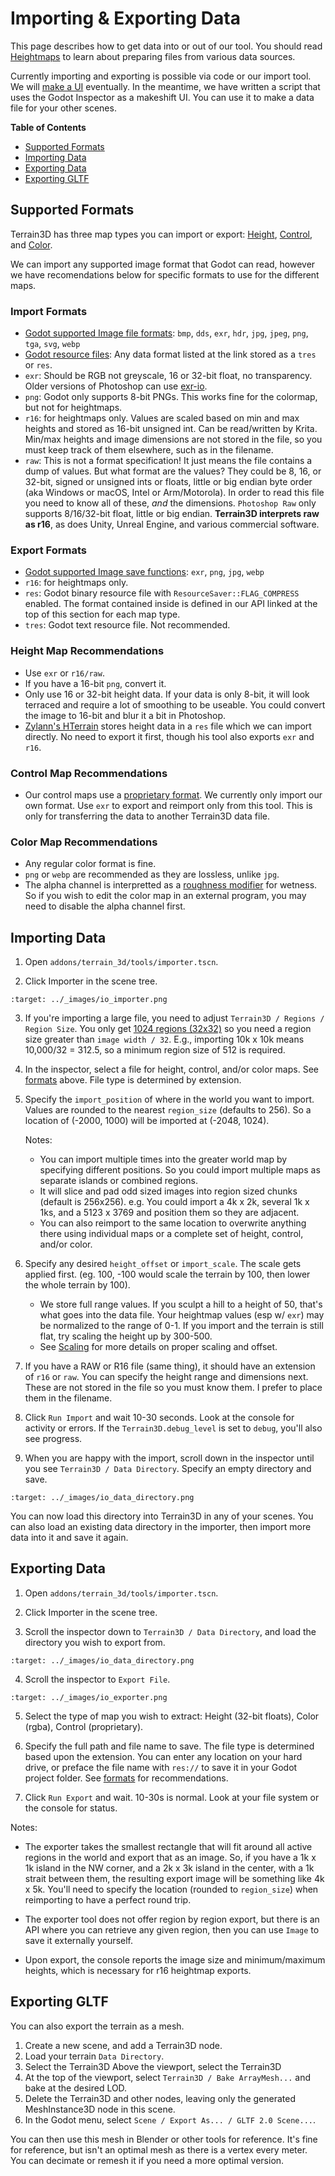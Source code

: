 Importing & Exporting Data
===========================

This page describes how to get data into or out of our tool. You should read [Heightmaps](heightmaps.md) to learn about preparing files from various data sources.

Currently importing and exporting is possible via code or our import tool. We will [make a UI](https://github.com/TokisanGames/Terrain3D/issues/81) eventually. In the meantime, we have written a script that uses the Godot Inspector as a makeshift UI. You can use it to make a data file for your other scenes.

**Table of Contents**
* [Supported Formats](#supported-formats)
* [Importing Data](#importing-data)
* [Exporting Data](#exporting-data)
* [Exporting GLTF](#exporting-gltf)


## Supported Formats

Terrain3D has three map types you can import or export: [Height](../api/class_terrain3dregion.rst#class-terrain3dregion-property-height-map), [Control](../api/class_terrain3dregion.rst#class-terrain3dregion-property-control-map), and [Color](../api/class_terrain3dregion.rst#class-terrain3dregion-property-color-map).

We can import any supported image format that Godot can read, however we have recomendations below for specific formats to use for the different maps.

### Import Formats

* [Godot supported Image file formats](https://docs.godotengine.org/en/stable/tutorials/assets_pipeline/importing_images.html#supported-image-formats): `bmp`, `dds`, `exr`, `hdr`, `jpg`, `jpeg`, `png`, `tga`, `svg`, `webp`
* [Godot resource files](https://docs.godotengine.org/en/stable/classes/class_image.html#enum-image-format): Any data format listed at the link stored as a `tres` or `res`. 
* `exr`: Should be RGB not greyscale, 16 or 32-bit float, no transparency. Older versions of Photoshop can use [exr-io](https://www.exr-io.com/).
* `png`: Godot only supports 8-bit PNGs. This works fine for the colormap, but not for heightmaps.
* `r16`: for heightmaps only. Values are scaled based on min and max heights and stored as 16-bit unsigned int. Can be read/written by Krita. Min/max heights and image dimensions are not stored in the file, so you must keep track of them elsewhere, such as in the filename.
* `raw`: This is not a format specification! It just means the file contains a dump of values. But what format are the values? They could be 8, 16, or 32-bit, signed or unsigned ints or floats, little or big endian byte order (aka Windows or macOS, Intel or Arm/Motorola). In order to read this file you need to know all of these, *and* the dimensions. `Photoshop Raw` only supports 8/16/32-bit float, little or big endian. **Terrain3D interprets raw as r16**, as does Unity, Unreal Engine, and various commercial software.

### Export Formats

* [Godot supported Image save functions](https://docs.godotengine.org/en/stable/classes/class_image.html#class-image-method-save-exr): `exr`, `png`, `jpg`, `webp`
* `r16`: for heightmaps only.
* `res`: Godot binary resource file with `ResourceSaver::FLAG_COMPRESS` enabled. The format contained inside is defined in our API linked at the top of this section for each map type.
* `tres`: Godot text resource file. Not recommended.

 
### Height Map Recommendations

* Use `exr` or `r16/raw`. 
* If you have a 16-bit `png`, convert it.
* Only use 16 or 32-bit height data. If your data is only 8-bit, it will look terraced and require a lot of smoothing to be useable. You could convert the image to 16-bit and blur it a bit in Photoshop.
* [Zylann's HTerrain](https://github.com/Zylann/godot_heightmap_plugin/) stores height data in a `res` file which we can import directly. No need to export it first, though his tool also exports `exr` and `r16`.

 
### Control Map Recommendations

* Our control maps use a [proprietary format](controlmap_format.md). We currently only import our own format. Use `exr` to export and reimport only from this tool. This is only for transferring the data to another Terrain3D data file.


### Color Map Recommendations

* Any regular color format is fine. 
* `png` or `webp` are recommended as they are lossless, unlike `jpg`.
* The alpha channel is interpretted as a [roughness modifier](../api/class_terrain3ddata.rst#class-terrain3ddata-property-color-maps) for wetness. So if you wish to edit the color map in an external program, you may need to disable the alpha channel first.


## Importing Data

1. Open `addons/terrain_3d/tools/importer.tscn`.

2. Click Importer in the scene tree.

```{image} images/io_importer.png
:target: ../_images/io_importer.png
```

3. If you're importing a large file, you need to adjust `Terrain3D / Regions / Region Size`. You only get [1024 regions (32x32)](introduction.md#regions) so you need a region size greater than `image width / 32`. E.g., importing 10k x 10k means 10,000/32 = 312.5, so a minimum region size of 512 is required.

4. In the inspector, select a file for height, control, and/or color maps. See [formats](#supported-formats) above. File type is determined by extension.

5. Specify the `import_position` of where in the world you want to import. Values are rounded to the nearest `region_size` (defaults to 256). So a location of (-2000, 1000) will be imported at (-2048, 1024).

     Notes:
     * You can import multiple times into the greater world map by specifying different positions. So you could import multiple maps as separate islands or combined regions.
     * It will slice and pad odd sized images into region sized chunks (default is 256x256). e.g. You could import a 4k x 2k, several 1k x 1ks, and a 5123 x 3769 and position them so they are adjacent.
     * You can also reimport to the same location to overwrite anything there using individual maps or a complete set of height, control, and/or color.

6. Specify any desired `height_offset` or `import_scale`. The scale gets applied first. (eg. 100, -100 would scale the terrain by 100, then lower the whole terrain by 100).

     * We store full range values. If you sculpt a hill to a height of 50, that's what goes into the data file. Your heightmap values (esp w/ `exr`) may be normalized to the range of 0-1. If you import and the terrain is still flat, try scaling the height up by 300-500.
     * See [Scaling](heightmaps.md#scale) for more details on proper scaling and offset.

7. If you have a RAW or R16 file (same thing), it should have an extension of `r16` or `raw`. You can specify the height range and dimensions next. These are not stored in the file so you must know them. I prefer to place them in the filename.

8. Click `Run Import` and wait 10-30 seconds. Look at the console for activity or errors. If the `Terrain3D.debug_level` is set to `debug`, you'll also see progress.

9. When you are happy with the import, scroll down in the inspector until you see `Terrain3D / Data Directory`. Specify an empty directory and save.


```{image} images/io_data_directory.png
:target: ../_images/io_data_directory.png
```

You can now load this directory into Terrain3D in any of your scenes. You can also load an existing data directory in the importer, then import more data into it and save it again.


## Exporting Data

1. Open `addons/terrain_3d/tools/importer.tscn`.

2. Click Importer in the scene tree.

3. Scroll the inspector down to `Terrain3D / Data Directory`, and load the directory you wish to export from.

```{image} images/io_data_directory.png
:target: ../_images/io_data_directory.png
```

4. Scroll the inspector to `Export File`.

```{image} images/io_exporter.png
:target: ../_images/io_exporter.png
```

5. Select the type of map you wish to extract: Height (32-bit floats), Color (rgba), Control (proprietary).

6. Specify the full path and file name to save. The file type is determined based upon the extension. You can enter any location on your hard drive, or preface the file name with `res://` to save it in your Godot project folder. See [formats](#supported-formats) for recommendations.

7. Click `Run Export` and wait. 10-30s is normal. Look at your file system or the console for status.

Notes:

* The exporter takes the smallest rectangle that will fit around all active regions in the world and export that as an image. So, if you have a 1k x 1k island in the NW corner, and a 2k x 3k island in the center, with a 1k strait between them, the resulting export image will be something like 4k x 5k. You'll need to specify the location (rounded to `region_size`) when reimporting to have a perfect round trip.

* The exporter tool does not offer region by region export, but there is an API where you can retrieve any given region, then you can use `Image` to save it externally yourself.

* Upon export, the console reports the image size and minimum/maximum heights, which is necessary for r16 heightmap exports.

## Exporting GLTF

You can also export the terrain as a mesh.

1. Create a new scene, and add a Terrain3D node.
2. Load your terrain `Data Directory`.
3. Select the Terrain3D Above the viewport, select the Terrain3D 
4. At the top of the viewport, select `Terrain3D / Bake ArrayMesh...` and bake at the desired LOD.
5. Delete the Terrain3D and other nodes, leaving only the generated MeshInstance3D node in this scene.
6. In the Godot menu, select `Scene / Export As... / GLTF 2.0 Scene...`.

You can then use this mesh in Blender or other tools for reference. It's fine for reference, but isn't an optimal mesh as there is a vertex every meter. You can decimate or remesh it if you need a more optimal version.
